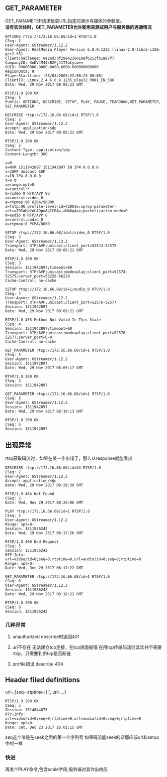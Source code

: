 ## GET_PARAMETER

GET_PARAMETER请求检查URL指定的演示与媒体的参数值。  
**没有实体体时，GET_PARAMETER也许能用来测试用户与服务器的连通情况**

    OPTIONS rtsp://172.16.66.68/id=1 RTSP/1.0
    CSeq: 1
    User-Agent: GStreamer/1.12.2
    User-Agent: RealMedia Player Version 6.0.9.1235 (linux-2.0-libc6-i386-gcc2.95)
    ClientChallenge: 9e26d33f2984236010ef6253fb1887f7
    CompanyID: KnKV4M4I/B2FjJ1TToLycw==
    GUID: 00000000-0000-0000-0000-000000000000
    RegionData: 0
    PlayerStarttime: [28/03/2003:22:50:23 00:00]
    ClientID: Linux_2.4_6.0.9.1235_play32_RN01_EN_586
    Date: Wed, 29 Nov 2017 08:08:21 GMT

    RTSP/1.0 200 OK
    CSeq: 1
    Public: OPTIONS, DESCRIBE, SETUP, PLAY, PAUSE, TEARDOWN,GET_PARAMETER, SET_PARAMETER

    DESCRIBE rtsp://172.16.66.68/id=1 RTSP/1.0
    CSeq: 2
    User-Agent: GStreamer/1.12.2
    Accept: application/sdp
    Date: Wed, 29 Nov 2017 08:08:21 GMT

    RTSP/1.0 200 OK
    CSeq: 2
    Content-Type: application/sdp
    Content-Length: 360

    v=0
    o=NVR 1511942897 1511942897 IN IP4 0.0.0.0
    s=3GPP Unicast SDP 
    c=IN IP4 0.0.0.0
    t=0 0
    a=range:npt=0-
    a=control:*
    m=video 0 RTP/AVP 96
    a=control:video_0
    a=rtpmap:96 H264/90000
    a=fmtp:96 profile-level-id=42001e;sprop-parameter-sets=Z0IAHp2oLA9puAgICBA=,aM48gA==;packetization-mode=0
    m=audio 0 RTP/AVP 8
    a=control:audio_0
    a=rtpmap:8 PCMA/8000

    SETUP rtsp://172.16.66.68/id=1/video_0 RTSP/1.0
    CSeq: 3
    User-Agent: GStreamer/1.12.2
    Transport: RTP/AVP;unicast;client_port=52574-52575
    Date: Wed, 29 Nov 2017 08:08:21 GMT

    RTSP/1.0 200 OK
    CSeq: 3
    Session: 1511942897;timeout=60
    Transport: RTP/AVP;unicast;mode=play;client_port=52574-52575;server_port=56228-56229
    Cache-Control: no-cache

    SETUP rtsp://172.16.66.68/id=1/audio_0 RTSP/1.0
    CSeq: 4
    User-Agent: GStreamer/1.12.2
    Transport: RTP/AVP;unicast;client_port=52576-52577
    Session: 1511942897
    Date: Wed, 29 Nov 2017 08:08:21 GMT

    RTSP/1.0 455 Method Not Valid In This State
    CSeq: 4
    Session: 1511942897;timeout=60
    Transport: RTP/AVP;unicast;mode=play;client_port=52576-52577;server_port=0-0
    Cache-Control: no-cache

    GET_PARAMETER rtsp://172.16.66.68/id=1 RTSP/1.0
    CSeq: 5
    User-Agent: GStreamer/1.12.2
    Session: 1511942897
    Date: Wed, 29 Nov 2017 08:09:17 GMT

    RTSP/1.0 200 OK
    CSeq: 5
    Session: 1511942897

    GET_PARAMETER rtsp://172.16.66.68/id=1 RTSP/1.0
    CSeq: 6
    User-Agent: GStreamer/1.12.2
    Session: 1511942897
    Date: Wed, 29 Nov 2017 08:10:13 GMT

    RTSP/1.0 200 OK
    CSeq: 6
    Session: 1511942897

## 出现异常

rtsp获取码流时，如果在某一步出错了，那么从response就能看出

    DESCRIBE rtsp://172.16.66.66/id=33 RTSP/1.0
    CSeq: 2
    User-Agent: GStreamer/1.12.2
    Accept: application/sdp
    Date: Wed, 29 Nov 2017 08:29:39 GMT

    RTSP/1.0 404 Not Found
    CSeq: 2
    Date: Wed, Nov 29 2017 08:28:06 GMT

    PLAY rtsp://172.16.66.68/id=1 RTSP/1.0
    CSeq: 5
    User-Agent: GStreamer/1.12.2
    Range: npt=0-
    Session: 1511936242 
    Date: Wed, 29 Nov 2017 06:17:26 GMT

    RTSP/1.0 400 Bad Request
    CSeq: 5
    Session: 1511936242
    RTP-Info: url=video/id=0;seq=0;rtptime=0,url=audio/id=0;seq=0;rtptime=0
    Range: npt=0-
    Date: Wed, Dec 29 2017 06:17:22 GMT

    GET_PARAMETER rtsp://172.16.66.68/id=1 RTSP/1.0
    CSeq: 6
    User-Agent: GStreamer/1.12.2
    Session: 1511936242
    Date: Wed, 29 Nov 2017 06:18:21 GMT

    RTSP/1.0 200 OK
    CSeq: 6
    Session: 1511936242

### 几种异常

1.  unauthorized
    describe时返回401

2.  url不存在
    无法建立tcp连接，在tcp层面报错
    在用tcp传输码流时其实并不需要rtcp，只需要判断tcp是否断链

3.  profile错误
    describe 404

## Header filed definitions

url=<URL>;[seq=<seqbase>;rtptime=<timebase>] [, url=...]

```
RTSP/1.0 200 OK
CSeq: 5
Session: 1514044875
RTP-Info: url=video/id=0;seq=0;rtptime=0,url=audio/id=0;seq=0;rtptime=0
Range: npt=0-
Date: Sat, Dec 23 2017 16:01:15 GMT
```

seq这个值是在seek之后的第一个序列号
如果码流能seek的话那应该url和setup中的一样


### 快进
再发个PLAY命令,包含scale字段,服务端对其作出响应
